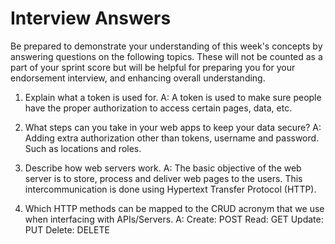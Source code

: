 # Interview Answers
Be prepared to demonstrate your understanding of this week's concepts by answering questions on the following topics. These will not be counted as a part of your sprint score but will be helpful for preparing you for your endorsement interview, and enhancing overall understanding.


1. Explain what a token is used for.
    A: A token is used to make sure people have the proper authorization to access certain pages, data, etc.

2. What steps can you take in your web apps to keep your data secure?
    A: Adding extra authorization other than tokens, username and password. Such as locations and roles.

3. Describe how web servers work.
    A: The basic objective of the web server is to store, process and deliver web pages to the users. This intercommunication is done using Hypertext Transfer Protocol (HTTP).

4. Which HTTP methods can be mapped to the CRUD acronym that we use when interfacing with APIs/Servers.
    A: Create: POST
        Read: GET
        Update: PUT
        Delete: DELETE